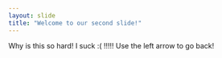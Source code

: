 ```yaml
---
layout: slide
title: "Welcome to our second slide!"
---
```

Why is this so hard! I suck :( !!!!!
Use the left arrow to go back!
